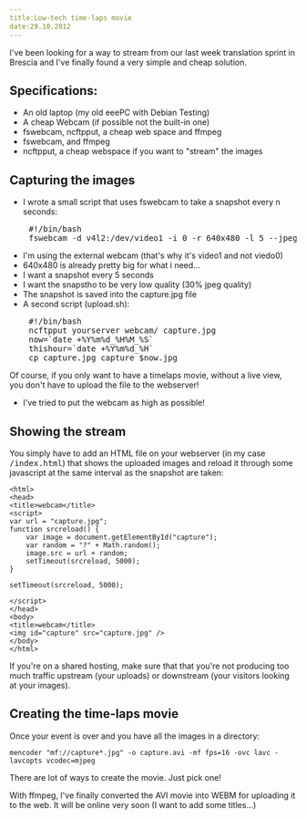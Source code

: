 ```yaml
---
title:Low-tech time-laps movie
date:29.10.2012
---
```

I've been looking for a way to stream from our last week translation sprint in Brescia and I've finally found a very simple and cheap solution.

## Specifications:

- An old laptop (my old eeePC with Debian Testing)
- A cheap Webcam (if possible not the built-in one)
- fswebcam, ncftpput, a cheap web space and ffmpeg
- fswebcam, and ffmpeg
- ncftpput, a cheap webspace if you want to "stream" the images

## Capturing the images

- I wrote a small script that uses fswebcam to take a snapshot every n seconds:

<pre>
    #!/bin/bash
    fswebcam -d v4l2:/dev/video1 -i 0 -r 640x480 -l 5 --jpeg 30 --no-banner capture.jpg --exec ./upload.sh
</pre>

  - I'm using the external webcam (that's why it's video1 and not viedo0)
  - 640x480 is already pretty big for what i need...
  - I want a snapshot every 5 seconds
  - I want the snapstho to be very low quality (30% jpeg quality)
  - The snapshot is saved into the capture.jpg file
- A second script (upload.sh):

<pre>
    #!/bin/bash
    ncftpput yourserver webcam/ capture.jpg
    now=`date +%Y%m%d_%H%M_%S`
    thishour=`date +%Y%m%d_%H`
    cp capture.jpg capture_$now.jpg
</pre>

  Of course, if you only want to have a timelaps movie, without a live view, you don't have to upload the file to the webserver!
- I've tried to put the webcam as high as possible!

## Showing the stream

You simply have to add an HTML file on your webserver (in my case <kbd>/index.html</kbd>) that shows the uploaded images and reload it through some javascript at the same interval as the snapshot are taken:

    <html>
    <head>
    <title>webcam</title>
    <script>
    var url = "capture.jpg";
    function srcreload() {
        var image = document.getElementById("capture");
        var random = "?" + Math.random();
        image.src = url + random;
        setTimeout(srcreload, 5000);
    }

    setTimeout(srcreload, 5000);

    </script>
    </head>
    <body>
    <title>webcam</title>
    <img id="capture" src="capture.jpg" />
    </body>
    </html>

If you're on a shared hosting, make sure that that you're not producing too much traffic upstream (your uploads) or downstream (your visitors looking at your images).

## Creating the time-laps movie

Once your event is over and you have all the images in a directory:

    mencoder "mf://capture*.jpg" -o capture.avi -mf fps=16 -ovc lavc -lavcopts vcodec=mjpeg

There are lot of ways to create the movie. Just pick one!

With ffmpeg, I've finally converted the AVI movie into WEBM for uploading it to the web. It will be online very soon (I want to add some titles...)
